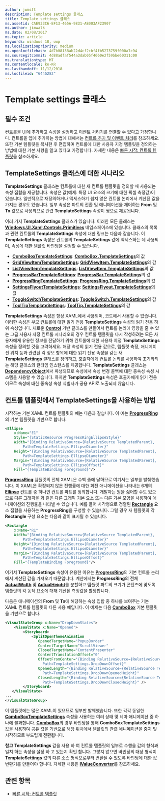 ```yaml
---
author: jwmsft
description: Template settings 클래스
title: Template settings 클래스
ms.assetid: CAE933C6-EF13-465A-9831-AB003AF23907
ms.author: jimwalk
ms.date: 02/08/2017
ms.topic: article
keywords: windows 10, uwp
ms.localizationpriority: medium
ms.openlocfilehash: 4d7b08138ab22d4cf2cbf4fb5273759f000a7c94
ms.sourcegitcommit: 4d88adfaf544a3dab05f4660e2f59bbe60311c00
ms.translationtype: MT
ms.contentlocale: ko-KR
ms.lasthandoff: 11/12/2018
ms.locfileid: "6445282"
---
```

# <a name="template-settings-classes"></a>Template settings 클래스


## <a name="prerequisites"></a>필수 조건

컨트롤을 UI에 추가하고 속성을 설정하고 이벤트 처리기를 연결할 수 있다고 가정합니다. 컨트롤을 앱에 추가하는 방법에 대해서는 [컨트롤 추가 및 이벤트 처리](https://msdn.microsoft.com/library/windows/apps/mt228345)를 참조하세요. 또한 기본 템플릿을 복사한 후 편집하여 컨트롤에 대한 사용자 지정 템플릿을 정의하는 방법에 대한 기본 사항을 알고 있다고 가정합니다. 자세한 내용은 [빠른 시작: 컨트롤 템플릿](https://msdn.microsoft.com/library/windows/apps/xaml/hh465374)을 참조하세요.

## <a name="the-scenario-for-templatesettings-classes"></a>**TemplateSettings** 클래스에 대한 시나리오

**TemplateSettings** 클래스는 컨트롤에 대한 새 컨트롤 템플릿을 정의할 때 사용되는 속성 집합을 제공합니다. 속성은 값(예제: 특정 UI 요소의 크기에 대한 픽셀 측정값)이 있습니다. 일반적으로 재정의하거나 액세스하기 쉽지 않은 컨트롤 논리에서 계산된 값을 가지는 경우도 있습니다. 일부 속성은 파트의 전환 및 애니메이션을 제어하는 **From** 및 **To** 값으로 사용되므로 관련 **TemplateSettings** 속성이 쌍으로 제공됩니다.

여러 가지 **TemplateSettings** 클래스가 있습니다. 이러한 모든 클래스는 [**Windows.UI.Xaml.Controls.Primitives**](https://msdn.microsoft.com/library/windows/apps/br209818) 네임스페이스에 있습니다. 클래스의 목록과 관련 컨트롤의 **TemplateSettings** 속성에 대한 링크는 다음과 같습니다. 이 **TemplateSettings** 속성은 컨트롤의 **TemplateSettings** 값에 액세스하는 데 사용되며, 속성에 대한 템플릿 바인딩을 설정할 수 있습니다.

-   [**ComboBoxTemplateSettings**](https://msdn.microsoft.com/library/windows/apps/br227752): [**ComboBox.TemplateSettings**](https://msdn.microsoft.com/library/windows/apps/br209364)의 값
-   [**GridViewItemTemplateSettings**](https://msdn.microsoft.com/library/windows/apps/hh738499): [**GridViewItem.TemplateSettings**](https://msdn.microsoft.com/library/windows/apps/hh738503)의 값
-   [**ListViewItemTemplateSettings**](https://msdn.microsoft.com/library/windows/apps/hh701948): [**ListViewItem.TemplateSettings**](https://msdn.microsoft.com/library/windows/apps/br242923)의 값
-   [**ProgressBarTemplateSettings**](https://msdn.microsoft.com/library/windows/apps/br227856): [**ProgressBar.TemplateSettings**](https://msdn.microsoft.com/library/windows/apps/br227537)의 값
-   [**ProgressRingTemplateSettings**](https://msdn.microsoft.com/library/windows/apps/hh702248): [**ProgressRing.TemplateSettings**](https://msdn.microsoft.com/library/windows/apps/hh702581)의 값
-   [**SettingsFlyoutTemplateSettings**](https://msdn.microsoft.com/library/windows/apps/dn298721): [**SettingsFlyout.TemplateSettings**](https://msdn.microsoft.com/library/windows/apps/dn252826)의 값
-   [**ToggleSwitchTemplateSettings**](https://msdn.microsoft.com/library/windows/apps/br209804): [**ToggleSwitch.TemplateSettings**](https://msdn.microsoft.com/library/windows/apps/br209731)의 값
-   [**ToolTipTemplateSettings**](https://msdn.microsoft.com/library/windows/apps/br209813): [**ToolTip.TemplateSettings**](https://msdn.microsoft.com/library/windows/apps/br227629)의 값

**TemplateSettings** 속성은 항상 XAML에서 사용되며, 코드에서 사용할 수 없습니다. 이러한 속성은 부모 컨트롤에 대한 읽기 전용 **TemplateSettings** 속성의 읽기 전용 하위 속성입니다. 새로운 [**Control**](https://msdn.microsoft.com/library/windows/apps/br209390) 기반 클래스를 만들어서 컨트롤 논리에 영향을 줄 수 있는 고급 사용자 지정 컨트롤 시나리오의 경우 컨트롤 템플릿을 다시 작성하려는 모든 사용자에게 유용한 정보를 전달하기 위해 컨트롤에 대한 사용자 지정 **TemplateSettings** 속성을 정의할 것을 고려하세요. 해당 속성의 읽기 전용 값으로, 템플릿 측정, 애니메이션 위치 등과 관련된 각 정보 항목에 대한 읽기 전용 속성을 갖는 새 **TemplateSettings** 클래스를 정의하고, 호출자에게 컨트롤 논리를 사용하여 초기화되는 해당 클래스의 런타임 인스턴스를 제공합니다. **TemplateSettings** 클래스는 [**DependencyObject**](https://msdn.microsoft.com/library/windows/apps/br242356)에서 파생되므로 속성에서 속성 변경 콜백에 대한 종속성 속성 시스템을 사용할 수 있습니다. 하지만 **TemplateSettings** 속성은 호출자에게 읽기 전용이므로 속성에 대한 종속성 속성 식별자가 공용 API로 노출되지 않습니다.

## <a name="how-to-use-templatesettings-in-a-control-template"></a>컨트롤 템플릿에서 **TemplateSettings**을 사용하는 방법

시작하는 기본 XAML 컨트롤 템플릿의 예는 다음과 같습니다. 이 예는 [**ProgressRing**](https://msdn.microsoft.com/library/windows/apps/br227538)의 기본 템플릿을 기반으로 합니다.

```xml
<Ellipse
    x:Name="E1"
    Style="{StaticResource ProgressRingEllipseStyle}"
    Width="{Binding RelativeSource={RelativeSource TemplatedParent}, 
        Path=TemplateSettings.EllipseDiameter}"
    Height="{Binding RelativeSource={RelativeSource TemplatedParent}, 
        Path=TemplateSettings.EllipseDiameter}"
    Margin="{Binding RelativeSource={RelativeSource TemplatedParent}, 
        Path=TemplateSettings.EllipseOffset}"
    Fill="{TemplateBinding Foreground}"/>
```

[**ProgressRing**](https://msdn.microsoft.com/library/windows/apps/br227538) 템플릿의 전체 XAML은 수백 줄에 달하므로 여기서는 일부를 발췌했습니다. 이 XAML은 확정되지 않은 진행률에 대한 회전 애니메이션을 나타내는 6개의 [**Ellipse**](/uwp/api/Windows.UI.Xaml.Shapes.Ellipse) 컨트롤 중 하나인 컨트롤 파트를 정의합니다. 개발자는 원을 싫어할 수도 있으므로 다른 그래픽을 과 같은 다른 그래픽 기본 요소 또는 다른 기본 모양을 사용하여 애니케이션의 진행률을 나타낼 수 있습니다. 예를 들어 사각형으로 정렬된 [**Rectangle**](/uwp/api/Windows.UI.Xaml.Shapes.Rectangle) 요소 집합을 사용하는 **ProgressRing**을 구성할 수 있습니다. 그럴 경우 새 템플릿의 각 **Rectangle** 구성 요소는 다음과 같이 표시될 수 있습니다.

```xml
<Rectangle
    x:Name="R1"
    Width="{Binding RelativeSource={RelativeSource TemplatedParent}, 
        Path=TemplateSettings.EllipseDiameter}"
    Height="{Binding RelativeSource={RelativeSource TemplatedParent}, 
        Path=TemplateSettings.EllipseDiameter}"
    Margin="{Binding RelativeSource={RelativeSource TemplatedParent}, 
        Path=TemplateSettings.EllipseOffset}"
    Fill="{TemplateBinding Foreground}"/>
```

여기서 **TemplateSettings** 속성이 유용한 이유는 [**ProgressRing**](https://msdn.microsoft.com/library/windows/apps/br227538)의 기본 컨트롤 논리에서 계산된 값을 가져오기 때문입니다. 계산에서는 **ProgressRing**의 전체 [**ActualWidth**](https://msdn.microsoft.com/library/windows/apps/br208709) 및 [**ActualHeight**](https://msdn.microsoft.com/library/windows/apps/br208707)를 분할하고 템플릿 파트의 크기가 콘텐츠에 맞도록 템플릿의 각 동작 요소에 대해 계산된 측정값을 할당합니다.

다음은 애니메이션의 **From** 및 **To**에 해당하는 속성 집합 중 하나를 보여주는 기본 XAML 컨트롤 템플릿의 다른 사용 예입니다. 이 예제는 다음 [**ComboBox**](https://msdn.microsoft.com/library/windows/apps/br209348) 기본 템플릿을 기반으로 합니다.

```xml
<VisualStateGroup x:Name="DropDownStates">
    <VisualState x:Name="Opened">
        <Storyboard>
            <SplitOpenThemeAnimation
               OpenedTargetName="PopupBorder"
               ContentTargetName="ScrollViewer"
               ClosedTargetName="ContentPresenter"
               ContentTranslationOffset="0"
               OffsetFromCenter="{Binding RelativeSource={RelativeSource TemplatedParent}, 
                 Path=TemplateSettings.DropDownOffset}"
               OpenedLength="{Binding RelativeSource={RelativeSource TemplatedParent}, 
                 Path=TemplateSettings.DropDownOpenedHeight}"
               ClosedLength="{Binding RelativeSource={RelativeSource TemplatedParent},
                 Path=TemplateSettings.DropDownClosedHeight}" />
        </Storyboard>
   </VisualState>
...
</VisualStateGroup>
```

이 템플릿에는 많은 XAML이 있으므로 일부만 발췌했습니다. 또한 각각 동일한 [**ComboBoxTemplateSettings**](https://msdn.microsoft.com/library/windows/apps/br227752) 속성을 사용하는 여러 상태 및 테마 애니메이션 중 하나에 불과합니다. [**ComboBox**](https://msdn.microsoft.com/library/windows/apps/br209348)의 경우 바인딩을 통해 **ComboBoxTemplateSettings** 값을 사용하여 공유 값을 기반으로 해당 위치에서 템플릿의 관련 애니메이션을 중지 및 시작하므로 부드럽게 전환됩니다.

**참고**  **TemplateSettings** 값을 사용 하 여 컨트롤 템플릿의 일부로 수행을 값의 형식과 일치 하는 속성을 설정 하 고 있는지 확인 합니다. 그렇지 않으면 바인딩의 대상 형식이 **TemplateSettings** 값의 다른 소스 형식으로부터 변환될 수 있도록 바인딩에 대한 값 변환기를 만들어야 합니다. 자세한 내용은 [**IValueConverter**](https://msdn.microsoft.com/library/windows/apps/br209903)를 참조하세요.

## <a name="related-topics"></a>관련 항목

* [빠른 시작: 컨트롤 템플릿](https://msdn.microsoft.com/library/windows/apps/xaml/hh465374)

